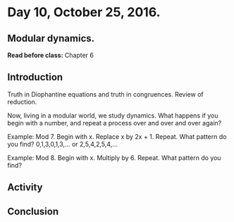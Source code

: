 # Day 10,  October 25, 2016.
## Modular dynamics.

**Read before class:**  Chapter 6

## Introduction

Truth in Diophantine equations and truth in congruences.  Review of reduction.

Now, living in a modular world, we study dynamics.  What happens if you begin with a number, and repeat a process over and over and over again?  

Example:  Mod 7.  Begin with x.  Replace x by 2x + 1.  Repeat.  What pattern do you find?
0,1,3,0,1,3,... or 2,5,4,2,5,4,...

Example:  Mod 8.  Begin with x.  Multiply by 6.  Repeat.  What pattern do you find?

## Activity

## Conclusion
